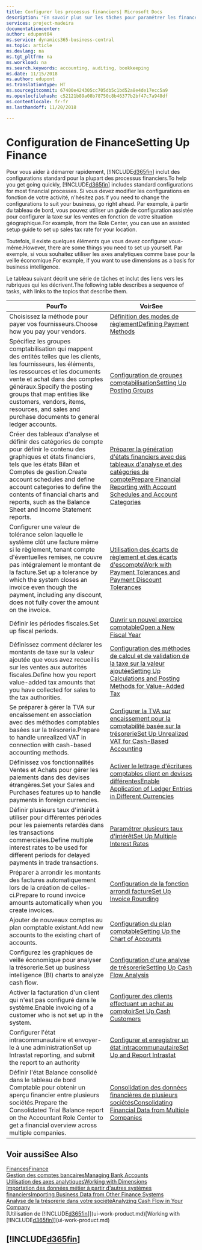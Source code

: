 ```yaml
---
title: Configurer les processus financiers| Microsoft Docs
description: "En savoir plus sur les tâches pour paramétrer les finances de votre société afin de les adapter à votre comptabilité ou vos audits."
services: project-madeira
documentationcenter: 
author: edupont04
ms.service: dynamics365-business-central
ms.topic: article
ms.devlang: na
ms.tgt_pltfrm: na
ms.workload: na
ms.search.keywords: accounting, auditing, bookkeeping
ms.date: 11/15/2018
ms.author: edupont
ms.translationtype: HT
ms.sourcegitcommit: 67400e424305cc705db5c1bd52a8e4de17ecc5a9
ms.openlocfilehash: c52121b89a08b78750c8b46377b2bf47c7a948df
ms.contentlocale: fr-fr
ms.lasthandoff: 11/20/2018

---
```

# <a name="setting-up-finance"></a><span data-ttu-id="ef4d8-103">Configuration de Finance</span><span class="sxs-lookup"><span data-stu-id="ef4d8-103">Setting Up Finance</span></span>
<span data-ttu-id="ef4d8-104">Pour vous aider à démarrer rapidement, [!INCLUDE[d365fin](includes/d365fin_md.md)] inclut des configurations standard pour la plupart des processus financiers.</span><span class="sxs-lookup"><span data-stu-id="ef4d8-104">To help you get going quickly, [!INCLUDE[d365fin](includes/d365fin_md.md)] includes standard configurations for most financial processes.</span></span> <span data-ttu-id="ef4d8-105">Si vous devez modifier les configurations en fonction de votre activité, n'hésitez pas.</span><span class="sxs-lookup"><span data-stu-id="ef4d8-105">If you need to change the configurations to suit your business, go right ahead.</span></span> <span data-ttu-id="ef4d8-106">Par exemple, à partir du tableau de bord, vous pouvez utiliser un guide de configuration assistée pour configurer la taxe sur les ventes en fonction de votre situation géographique.</span><span class="sxs-lookup"><span data-stu-id="ef4d8-106">For example, from the Role Center, you can use an assisted setup guide to set up sales tax rate for your location.</span></span>  

<span data-ttu-id="ef4d8-107">Toutefois, il existe quelques éléments que vous devez configurer vous-même.</span><span class="sxs-lookup"><span data-stu-id="ef4d8-107">However, there are some things you need to set up yourself.</span></span> <span data-ttu-id="ef4d8-108">Par exemple, si vous souhaitez utiliser les axes analytiques comme base pour la veille économique.</span><span class="sxs-lookup"><span data-stu-id="ef4d8-108">For example, if you want to use dimensions as a basis for business intelligence.</span></span>  

<span data-ttu-id="ef4d8-109">Le tableau suivant décrit une série de tâches et inclut des liens vers les rubriques qui les décrivent.</span><span class="sxs-lookup"><span data-stu-id="ef4d8-109">The following table describes a sequence of tasks, with links to the topics that describe them.</span></span>

| <span data-ttu-id="ef4d8-110">Pour</span><span class="sxs-lookup"><span data-stu-id="ef4d8-110">To</span></span> | <span data-ttu-id="ef4d8-111">Voir</span><span class="sxs-lookup"><span data-stu-id="ef4d8-111">See</span></span> |
| --- | --- |
| <span data-ttu-id="ef4d8-112">Choisissez la méthode pour payer vos fournisseurs.</span><span class="sxs-lookup"><span data-stu-id="ef4d8-112">Choose how you pay your vendors.</span></span> |[<span data-ttu-id="ef4d8-113">Définition des modes de règlement</span><span class="sxs-lookup"><span data-stu-id="ef4d8-113">Defining Payment Methods</span></span>](finance-payment-methods.md) |
| <span data-ttu-id="ef4d8-114">Spécifiez les groupes comptabilisation qui mappent des entités telles que les clients, les fournisseurs, les éléments, les ressources et les documents vente et achat dans des comptes généraux.</span><span class="sxs-lookup"><span data-stu-id="ef4d8-114">Specify the posting groups that map entities like customers, vendors, items, resources, and sales and purchase documents to general ledger accounts.</span></span> |[<span data-ttu-id="ef4d8-115">Configuration de groupes comptabilisation</span><span class="sxs-lookup"><span data-stu-id="ef4d8-115">Setting Up Posting Groups</span></span>](finance-posting-groups.md)|
|<span data-ttu-id="ef4d8-116">Créer des tableaux d'analyse et définir des catégories de compte pour définir le contenu des graphiques et états financiers, tels que les états Bilan et Comptes de gestion.</span><span class="sxs-lookup"><span data-stu-id="ef4d8-116">Create account schedules and define account categories to define the contents of financial charts and reports, such as the Balance Sheet and Income Statement reports.</span></span>|[<span data-ttu-id="ef4d8-117">Préparer la génération d'états financiers avec des tableaux d'analyse et des catégories de compte</span><span class="sxs-lookup"><span data-stu-id="ef4d8-117">Prepare Financial Reporting with Account Schedules and Account Categories</span></span>](bi-how-work-account-schedule.md)|
|<span data-ttu-id="ef4d8-118">Configurer une valeur de tolérance selon laquelle le système clôt une facture même si le règlement, tenant compte d'éventuelles remises, ne couvre pas intégralement le montant de la facture.</span><span class="sxs-lookup"><span data-stu-id="ef4d8-118">Set up a tolerance by which the system closes an invoice even though the payment, including any discount, does not fully cover the amount on the invoice.</span></span>|[<span data-ttu-id="ef4d8-119">Utilisation des écarts de règlement et des écarts d'escompte</span><span class="sxs-lookup"><span data-stu-id="ef4d8-119">Work with Payment Tolerances and Payment Discount Tolerances</span></span>](finance-payment-tolerance-and-payment-discount-tolerance.md)|
| <span data-ttu-id="ef4d8-120">Définir les périodes fiscales.</span><span class="sxs-lookup"><span data-stu-id="ef4d8-120">Set up fiscal periods.</span></span> |[<span data-ttu-id="ef4d8-121">Ouvrir un nouvel exercice comptable</span><span class="sxs-lookup"><span data-stu-id="ef4d8-121">Open a New Fiscal Year</span></span>](finance-how-open-new-fiscal-year.md) |
| <span data-ttu-id="ef4d8-122">Définissez comment déclarer les montants de taxe sur la valeur ajoutée que vous avez recueillis sur les ventes aux autorités fiscales.</span><span class="sxs-lookup"><span data-stu-id="ef4d8-122">Define how you report value-added tax amounts that you have collected for sales to the tax authorities.</span></span> |[<span data-ttu-id="ef4d8-123">Configuration des méthodes de calcul et de validation de la taxe sur la valeur ajoutée</span><span class="sxs-lookup"><span data-stu-id="ef4d8-123">Setting Up Calculations and Posting Methods for Value-Added Tax</span></span>](finance-setup-vat.md)|
|<span data-ttu-id="ef4d8-124">Se préparer à gérer la TVA sur encaissement en association avec des méthodes comptables basées sur la trésorerie.</span><span class="sxs-lookup"><span data-stu-id="ef4d8-124">Prepare to handle unrealized VAT in connection with cash-based accounting methods.</span></span>|[<span data-ttu-id="ef4d8-125">Configurer la TVA sur encaissement pour la comptabilité basée sur la trésorerie</span><span class="sxs-lookup"><span data-stu-id="ef4d8-125">Set Up Unrealized VAT for Cash-Based Accounting</span></span>](finance-setup-unrealized-vat.md)|
| <span data-ttu-id="ef4d8-126">Définissez vos fonctionnalités Ventes et Achats pour gérer les paiements dans des devises étrangères.</span><span class="sxs-lookup"><span data-stu-id="ef4d8-126">Set your Sales and Purchases features up to handle payments in foreign currencies.</span></span>|[<span data-ttu-id="ef4d8-127">Activer le lettrage d'écritures comptables client en devises différentes</span><span class="sxs-lookup"><span data-stu-id="ef4d8-127">Enable Application of Ledger Entries in Different Currencies</span></span>](finance-how-enable-application-ledger-entries-different-currencies.md)
|<span data-ttu-id="ef4d8-128">Définir plusieurs taux d'intérêt à utiliser pour différentes périodes pour les paiements retardés dans les transactions commerciales.</span><span class="sxs-lookup"><span data-stu-id="ef4d8-128">Define multiple interest rates to be used for different periods for delayed payments in trade transactions.</span></span>|[<span data-ttu-id="ef4d8-129">Paramétrer plusieurs taux d'intérêt</span><span class="sxs-lookup"><span data-stu-id="ef4d8-129">Set Up Multiple Interest Rates</span></span>](finance-how-to-set-up-multiple-interest-rates.md)|
|<span data-ttu-id="ef4d8-130">Préparer à arrondir les montants des factures automatiquement lors de la création de celles-ci.</span><span class="sxs-lookup"><span data-stu-id="ef4d8-130">Prepare to round invoice amounts automatically when you create invoices.</span></span>|[<span data-ttu-id="ef4d8-131">Configuration de la fonction arrondi facture</span><span class="sxs-lookup"><span data-stu-id="ef4d8-131">Set Up Invoice Rounding</span></span>](finance-set-up-invoice-rounding.md)|
| <span data-ttu-id="ef4d8-132">Ajouter de nouveaux comptes au plan comptable existant.</span><span class="sxs-lookup"><span data-stu-id="ef4d8-132">Add new accounts to the existing chart of accounts.</span></span> |[<span data-ttu-id="ef4d8-133">Configuration du plan comptable</span><span class="sxs-lookup"><span data-stu-id="ef4d8-133">Setting Up the Chart of Accounts</span></span>](finance-setup-chart-accounts.md) |
| <span data-ttu-id="ef4d8-134">Configurez les graphiques de veille économique pour analyser la trésorerie.</span><span class="sxs-lookup"><span data-stu-id="ef4d8-134">Set up business intelligence (BI) charts to analyze cash flow.</span></span> |[<span data-ttu-id="ef4d8-135">Configuration d'une analyse de trésorerie</span><span class="sxs-lookup"><span data-stu-id="ef4d8-135">Setting Up Cash Flow Analysis</span></span>](finance-setup-cash-flow-analyses.md) |
|<span data-ttu-id="ef4d8-136">Activer la facturation d'un client qui n'est pas configuré dans le système.</span><span class="sxs-lookup"><span data-stu-id="ef4d8-136">Enable invoicing of a customer who is not set up in the system.</span></span>|[<span data-ttu-id="ef4d8-137">Configurer des clients effectuant un achat au comptoir</span><span class="sxs-lookup"><span data-stu-id="ef4d8-137">Set Up Cash Customers</span></span>](finance-how-to-set-up-cash-customers.md)|
| <span data-ttu-id="ef4d8-138">Configurer l'état intracommunautaire et envoyer-le à une administration</span><span class="sxs-lookup"><span data-stu-id="ef4d8-138">Set up Intrastat reporting, and submit the report to an authority</span></span> | [<span data-ttu-id="ef4d8-139">Configurer et enregistrer un état intracommunautaire</span><span class="sxs-lookup"><span data-stu-id="ef4d8-139">Set Up and Report Intrastat</span></span>](finance-how-setup-report-intrastat.md)|
|<span data-ttu-id="ef4d8-140">Définir l'état Balance consolidé dans le tableau de bord Comptable pour obtenir un aperçu financier entre plusieurs sociétés.</span><span class="sxs-lookup"><span data-stu-id="ef4d8-140">Prepare the Consolidated Trial Balance report on the Accountant Role Center to get a financial overview across multiple companies.</span></span>|[<span data-ttu-id="ef4d8-141">Consolidation des données financières de plusieurs sociétés</span><span class="sxs-lookup"><span data-stu-id="ef4d8-141">Consolidating Financial Data from Multiple Companies</span></span>](finance-consolidated-company-reporting.md)|

## <a name="see-also"></a><span data-ttu-id="ef4d8-142">Voir aussi</span><span class="sxs-lookup"><span data-stu-id="ef4d8-142">See Also</span></span>
[<span data-ttu-id="ef4d8-143">Finances</span><span class="sxs-lookup"><span data-stu-id="ef4d8-143">Finance</span></span>](finance.md)  
[<span data-ttu-id="ef4d8-144">Gestion des comptes bancaires</span><span class="sxs-lookup"><span data-stu-id="ef4d8-144">Managing Bank Accounts</span></span>](bank-manage-bank-accounts.md)  
[<span data-ttu-id="ef4d8-145">Utilisation des axes analytiques</span><span class="sxs-lookup"><span data-stu-id="ef4d8-145">Working with Dimensions</span></span>](finance-dimensions.md)  
[<span data-ttu-id="ef4d8-146">Importation des données métier à partir d'autres systèmes financiers</span><span class="sxs-lookup"><span data-stu-id="ef4d8-146">Importing Business Data from Other Finance Systems</span></span>](across-import-data-configuration-packages.md)  
[<span data-ttu-id="ef4d8-147">Analyse de la trésorerie dans votre société</span><span class="sxs-lookup"><span data-stu-id="ef4d8-147">Analyzing Cash Flow in Your Company</span></span>](finance-analyze-cash-flow.md)  
<span data-ttu-id="ef4d8-148">[Utilisation de [!INCLUDE[d365fin](includes/d365fin_md.md)]](ui-work-product.md)</span><span class="sxs-lookup"><span data-stu-id="ef4d8-148">[Working with [!INCLUDE[d365fin](includes/d365fin_md.md)]](ui-work-product.md)</span></span>  

## [!INCLUDE[d365fin](includes/free_trial_md.md)]  

